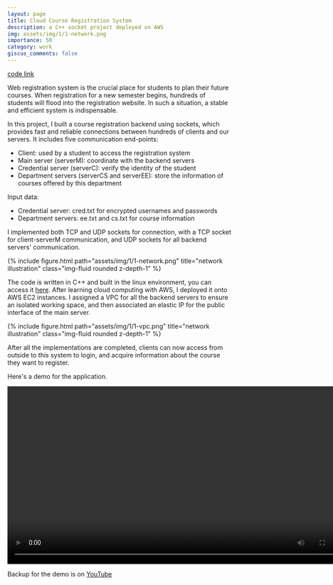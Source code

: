 ```yaml
---
layout: page
title: Cloud Course Registration System
description: a C++ socket project deployed on AWS
img: assets/img/1/1-network.png
importance: 50
category: work
giscus_comments: false
---
```


[code link](https://github.com/ngcxy/Network-Socket-Programming)

Web registration system is the crucial place for students to plan their future courses. 
When registration for a new semester begins, hundreds of students will flood into the registration website. 
In such a situation, a stable and efficient system is indispensable.

In this project, I built a course registration backend using sockets, which provides fast and reliable connections between hundreds of clients and our servers. 
It includes five communication end-points:

- Client: used by a student to access the registration system
- Main server (serverM): coordinate with the backend servers
- Credential server (serverC): verify the identity of the student
- Department servers (serverCS and serverEE): store the information of courses offered by this department

Input data:

- Credential server: cred.txt for encrypted usernames and passwords
- Department servers: ee.txt and cs.txt for course information

I implemented both TCP and UDP sockets for connection, with a TCP socket for client-serverM communication, and UDP sockets for all backend servers' communication.

<div class="row">
    <div class="col-sm mt-3 mt-md-0">
        {% include figure.html path="assets/img/1/1-network.png" title="network illustration" class="img-fluid rounded z-depth-1" %}
    </div>
</div>

The code is written in C++ and built in the linux environment, you can access it [here](https://github.com/ngcxy/Network-Socket-Programming).
After learning cloud computing with AWS, I deployed it onto AWS EC2 instances.
I assigned a VPC for all the backend servers to ensure an isolated working space, and then associated an elastic IP for the public interface of the main server.

<div class="row">
    <div class="col-sm mt-3 mt-md-0">
        {% include figure.html path="assets/img/1/1-vpc.png" title="network illustration" class="img-fluid rounded z-depth-1" %}
    </div>
</div>

After all the implementations are completed, clients can now access from outside to this system to login, and acquire information about the course they want to register.

Here's a demo for the application.

<video width="780" height="400" controls>
    <source src="../../assets/img/1/1-demo.mp4" type="video/mp4">
    Your browser does not support the video tag.
</video>

Backup for the demo is on [YouTube](https://youtu.be/E1aWdYwHuns)
